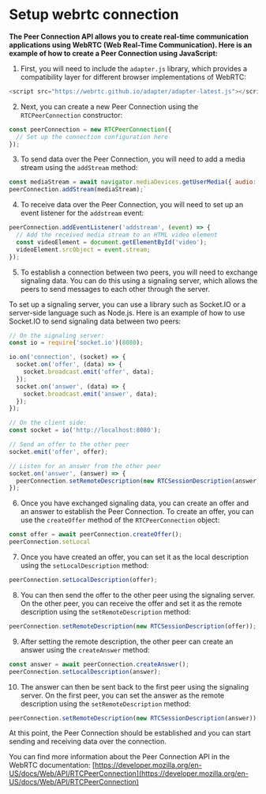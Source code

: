 # Setup webrtc connection


**The Peer Connection API allows you to create real-time communication applications using WebRTC (Web Real-Time Communication). Here is an example of how to create a Peer Connection using JavaScript:**

1.  First, you will need to include the `adapter.js` library, which provides a compatibility layer for different browser implementations of WebRTC:

```js
<script src="https://webrtc.github.io/adapter/adapter-latest.js"></script> 
```
2.  Next, you can create a new Peer Connection using the `RTCPeerConnection` constructor:

```js
const peerConnection = new RTCPeerConnection({
  // Set up the connection configuration here
});
```

3.  To send data over the Peer Connection, you will need to add a media stream using the `addStream` method:



```js
const mediaStream = await navigator.mediaDevices.getUserMedia({ audio: true, video: true });
peerConnection.addStream(mediaStream);` 
```


4.  To receive data over the Peer Connection, you will need to set up an event listener for the `addstream` event:

```js
peerConnection.addEventListener('addstream', (event) => {
  // Add the received media stream to an HTML video element
  const videoElement = document.getElementById('video');
  videoElement.srcObject = event.stream;
});
```


5.  To establish a connection between two peers, you will need to exchange signaling data. You can do this using a signaling server, which allows the peers to send messages to each other through the server.

To set up a signaling server, you can use a library such as Socket.IO or a server-side language such as Node.js. Here is an example of how to use Socket.IO to send signaling data between two peers:

```js
// On the signaling server:
const io = require('socket.io')(8080);

io.on('connection', (socket) => {
  socket.on('offer', (data) => {
    socket.broadcast.emit('offer', data);
  });
  socket.on('answer', (data) => {
    socket.broadcast.emit('answer', data);
  });
});

// On the client side:
const socket = io('http://localhost:8080');

// Send an offer to the other peer
socket.emit('offer', offer);

// Listen for an answer from the other peer
socket.on('answer', (answer) => {
  peerConnection.setRemoteDescription(new RTCSessionDescription(answer));
});
```

6.  Once you have exchanged signaling data, you can create an offer and an answer to establish the Peer Connection. To create an offer, you can use the `createOffer` method of the `RTCPeerConnection` object:


```js
const offer = await peerConnection.createOffer();
peerConnection.setLocal
```


7.  Once you have created an offer, you can set it as the local description using the `setLocalDescription` method:
```js
peerConnection.setLocalDescription(offer);
```

8.  You can then send the offer to the other peer using the signaling server. On the other peer, you can receive the offer and set it as the remote description using the `setRemoteDescription` method:

```js
peerConnection.setRemoteDescription(new RTCSessionDescription(offer));
```
9.  After setting the remote description, the other peer can create an answer using the `createAnswer` method:

```js
const answer = await peerConnection.createAnswer();
peerConnection.setLocalDescription(answer);
```

10.  The answer can then be sent back to the first peer using the signaling server. On the first peer, you can set the answer as the remote description using the `setRemoteDescription` method:

```js
peerConnection.setRemoteDescription(new RTCSessionDescription(answer));
```

At this point, the Peer Connection should be established and you can start sending and receiving data over the connection.

You can find more information about the Peer Connection API in the WebRTC documentation: [https://developer.mozilla.org/en-US/docs/Web/API/RTCPeerConnection](https://developer.mozilla.org/en-US/docs/Web/API/RTCPeerConnection)